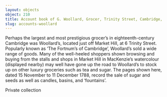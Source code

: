 ```yaml
---
layout: objects
object: 210
title: Account book of G. Woollard, Grocer, Trinity Street, Cambridge, 1788
slug: accounts-woollard
---
```

Perhaps the largest and most prestigious grocer’s in eighteenth-century Cambridge was Woollard’s, located just off Market Hill, at 6 Trinity Street. Popularly known as ‘The Fortnum’s of Cambridge’, Woollard’s sold a wide range of goods. Many of the well-heeled  shoppers shown browsing and buying from the  stalls and shops in Market Hill in MacKenzie’s watercolour (displayed nearby) may well have gone up the road to Woollard’s to stock up on other luxury groceries such as tea and sugar.  The pages shown here, dated 15 November to 11 December 1788, record the sale of sugar and seeds as well as candles, basins, and ‘fountains’.  

Private collection

